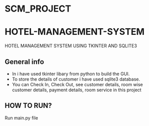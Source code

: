 # SCM_PROJECT
# HOTEL-MANAGEMENT-SYSTEM
HOTEL MANAGEMENT SYSTEM USING TKINTER AND SQLITE3
## General info
* In i have used tkinter libary from python to build the GUI.
* To store the details of customer i have used sqlite3 database.
* You can Check In, Check Out, see customer details, room wise customer details, payment details, room service in this project

## HOW TO RUN?
Run main.py file
